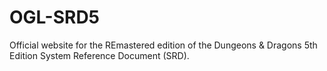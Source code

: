# OGL-SRD5
Official website for the REmastered edition of the Dungeons &amp; Dragons 5th Edition System Reference Document (SRD).
